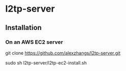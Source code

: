 # l2tp-server

## Installation

### On an AWS EC2 server

git clone https://github.com/alexzhangs/l2tp-server.git

sudo sh l2tp-server/l2tp-ec2-install.sh
